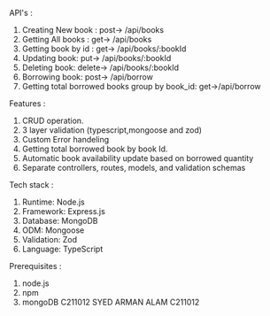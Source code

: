 
API's :

1. Creating New book : post-> /api/books
2. Getting All books : get-> /api/books
3. Getting book by id : get-> /api/books/:bookId
4. Updating book: put-> /api/books/:bookId
5. Deleting book: delete-> /api/books/:bookId
6. Borrowing book: post-> /api/borrow
7. Getting total borrowed books group by book_id: get->/api/borrow

Features :

1. CRUD operation.
2. 3 layer validation (typescript,mongoose and zod)
3. Custom Error handeling
4. Getting total borrowed book by book Id.
5. Automatic book availability update based on borrowed quantity
6. Separate controllers, routes, models, and validation schemas

Tech stack :

1. Runtime: Node.js
2. Framework: Express.js
3. Database: MongoDB
4. ODM: Mongoose
5. Validation: Zod
6. Language: TypeScript

Prerequisites :

1. node.js
2. npm
3. mongoDB
                               C211012 SYED ARMAN ALAM C211012
